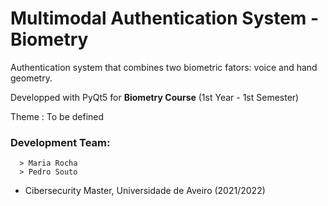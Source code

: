 # Multimodal Authentication System - Biometry

Authentication system that combines two biometric fators: voice and hand geometry.


Developped with PyQt5 for **Biometry Course** (1st Year - 1st Semester)

Theme : To be defined

### Development Team:
      > Maria Rocha
      > Pedro Souto

- Cibersecurity Master, Universidade de Aveiro (2021/2022)
